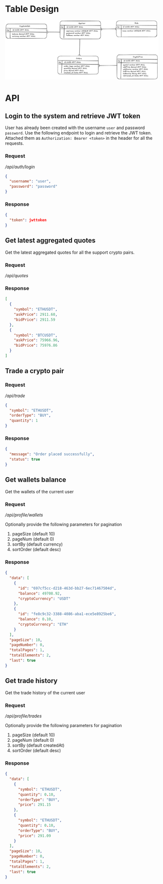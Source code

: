 # Table Design

![Table Design](images/table-design.png)

# API

## Login to the system and retrieve JWT token

User has already been created with the username `user` and password `password`. Use the following endpoint to login and
retrieve the JWT token.
Attached them as `Authorization: Bearer <token>` in the header for all the requests.

### Request

*/api/auth/login*

```json
{
  "username": "user",
  "password": "password"
}
```

### Response

```json
{
  "token": jwttoken
}
```

## Get latest aggregated quotes

Get the latest aggregated quotes for all the support crypto pairs.

### Request

*/api/quotes*

### Response

```json
[
  {
    "symbol": "ETHUSDT",
    "askPrice": 2911.60,
    "bidPrice": 2911.59
  },
  {
    "symbol": "BTCUSDT",
    "askPrice": 75966.96,
    "bidPrice": 75976.86
  }
]
```

## Trade a crypto pair

### Request

*/api/trade*

```json
{
  "symbol": "ETHUSDT",
  "orderType": "BUY",
  "quantity": 1
}
```

### Response

```json
{
  "message": "Order placed successfully",
  "status": true
}
```

## Get wallets balance

Get the wallets of the current user

### Request

*/api/profile/wallets*

Optionally provide the following parameters for pagination

1. pageSize (default 10)
2. pageNum (default 0)
3. sortBy (default currency)
4. sortOrder (default desc)

### Response

```json
{
  "data": [
    {
      "id": "697cf5cc-d218-463d-bb27-6ec71467504d",
      "balance": 49708.92,
      "cryptoCurrency": "USDT"
    },
    {
      "id": "fe8c9c32-3388-4086-aba1-ece5e8925be6",
      "balance": 0.10,
      "cryptoCurrency": "ETH"
    }
  ],
  "pageSize": 10,
  "pageNumber": 0,
  "totalPages": 1,
  "totalElements": 2,
  "last": true
}
```

## Get trade history

Get the trade history of the current user

### Request

*/api/profile/trades*

Optionally provide the following parameters for pagination

1. pageSize (default 10)
2. pageNum (default 0)
3. sortBy (default createdAt)
4. sortOrder (default desc)

### Response

```json
{
  "data": [
    {
      "symbol": "ETHUSDT",
      "quantity": 0.10,
      "orderType": "BUY",
      "price": 291.15
    },
    {
      "symbol": "ETHUSDT",
      "quantity": 0.10,
      "orderType": "BUY",
      "price": 291.09
    }
  ],
  "pageSize": 10,
  "pageNumber": 0,
  "totalPages": 1,
  "totalElements": 2,
  "last": true
}
```